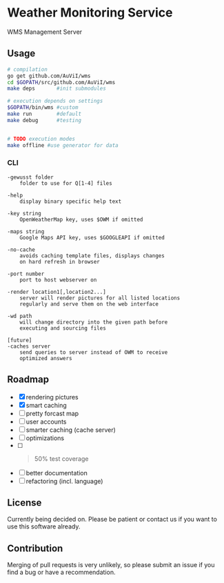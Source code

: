 # Weather Monitoring Service

WMS Management Server

## Usage

```bash
# compilation
go get github.com/AuViI/wms
cd $GOPATH/src/github.com/AuViI/wms
make deps       #init submodules

# execution depends on settings
$GOPATH/bin/wms #custom
make run        #default
make debug      #testing


# TODO execution modes
make offline #use generator for data
```

### CLI

```
-gewusst folder
    folder to use for Q[1-4] files

-help
    display binary specific help text

-key string
    OpenWeatherMap key, uses $OWM if omitted

-maps string
    Google Maps API key, uses $GOOGLEAPI if omitted

-no-cache
    avoids caching template files, displays changes
    on hard refresh in browser

-port number
    port to host webserver on

-render location1[,location2...]
    server will render pictures for all listed locations
    regularly and serve them on the web interface

-wd path
    will change directory into the given path before
    executing and sourcing files

[future]
-caches server
    send queries to server instead of OWM to receive
    optimized answers
```

## Roadmap

- [x] rendering pictures
- [x] smart caching
- [ ] pretty forcast map
- [ ] user accounts
- [ ] smarter caching (cache server)
- [ ] optimizations
- [ ] >50% test coverage
- [ ] better documentation
- [ ] refactoring (incl. language)

## License

Currently being decided on. Please be patient or contact us if
you want to use this software already.

## Contribution

Merging of pull requests is very unlikely, so please submit an
issue if you find a bug or have a recommendation.
